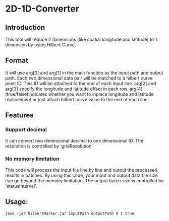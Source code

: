 # 2D-1D-Converter

## Introduction

This tool will reduce 2 dimensions (like spatial longitude and latitude) to 1 dimension by using Hilbert Curve. 

## Format

It will use arg[0] and arg[1] in the main function as the input path and output path. Each two dimensional data pair will be matched to a hilbert curve point ID. This ID will be attached to the end of each input line. arg[2] and arg[3] specify the longitude and latitude offset in each row. arg[4] (true/false)indicates whether you want to inplace longitude and latitude replacement or just attach hilbert curve value to the end of each line.

## Features

### Support decimal
It can convert two dimensional decimal to one dimensional ID. The resolution is controlled by 'gridResolution'.


### No memory limitation
This code will process the input file line by line and output the processed results in batches. By using this code, your input and output data file size can go beyond the memory limitation. The output batch size is controlled by 'statusInterval'.

## Usage:

`
java -jar hilbertMarker.jar inputPath outputPath 0 1 true
`
